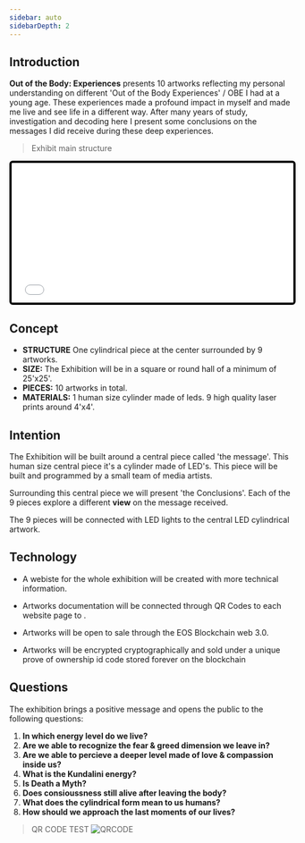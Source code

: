 ```yaml
---
sidebar: auto
sidebarDepth: 2
---
```


## Introduction
**Out of the Body: Experiences** presents 10 artworks reflecting my personal understanding on different 
'Out of the Body Experiences' / OBE I had at a young age. These experiences made a profound impact in myself and made me live and see life in a different way. After many years of study, investigation and decoding here I present some conclusions on the messages I did receive during these deep experiences. 

> Exhibit main structure

<iframe frameborder="0" 
border="0" 
cellspacing="0" 
id="iframe1" 
onLoad="autoResize('iframe1')"
style="
width: 100%; 
height: 250px; 
border: 4px solid #000000;
border-radius: 6px;
overflow: hidden;
position: relative;"
scrolling="no"
src="/structure.svg"></iframe>

## Concept
* **STRUCTURE** One cylindrical piece at the center surrounded by 9 artworks.
* **SIZE:** The Exhibition will be in a square or round hall of a minimum of 25'x25'.
* **PIECES:** 10 artworks in total.
* **MATERIALS:** 1 human size cylinder made of leds. 9 high quality laser prints around 4'x4'.

## Intention
The Exhibition will be built around a central piece called 'the message'. This human size central piece it's a cylinder made of LED's. This piece will be built and programmed by a small team of media artists.

Surrounding this central piece we will present 'the Conclusions'. Each of the 9 pieces explore a different **view** on the message received.

The 9 pieces will be connected with LED lights to the central LED cylindrical artwork.

## Technology

* A webiste for the whole exhibition will be created with more technical information.

* Artworks documentation will be connected through QR Codes to each website page to .

* Artworks will be open to sale through the EOS Blockchain web 3.0.

* Artworks will be encrypted cryptographically and sold under a unique prove of ownership id code stored forever on the blockchain

## Questions
The exhibition brings a positive message and opens the public to the following questions:

1. **In which energy level do we live?**
2. **Are we able to recognize the fear & greed dimension we leave in?**
3. **Are we able to percieve a deeper level made of love & compassion inside us?**
5. **What is the Kundalini energy?**
6. **Is Death a Myth?**
7. **Does consioussness still alive after leaving the body?**
8. **What does the cylindrical form mean to us humans?**
9. **How should we approach the last moments of our lives?**

> QR CODE TEST
![QRCODE](/qrcode-message.png)


<script language="JavaScript">